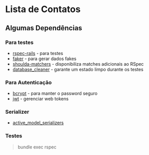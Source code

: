 # Lista de Contatos

## Algumas Dependências

### Para testes

* [rspec-rails](https://github.com/rspec/rspec-rails) - para testes
* [faker](https://github.com/faker-ruby/faker) - para gerar dados fakes
* [shoulda-matchers](https://github.com/thoughtbot/shoulda-matchers) - disponibiliza matches adicionais ao RSpec
* [database_cleaner](https://github.com/DatabaseCleaner/database_cleaner) - garante um estado limpo durante os testes

### Para Autenticação

* [bcrypt](https://github.com/codahale/bcrypt-ruby) - para manter o password seguro
* [jwt](https://github.com/jwt/ruby-jwt) - gerenciar web tokens

### Serializer

* [active_model_serializers](https://github.com/rails-api/active_model_serializers)
  
### Testes

> bundle exec rspec

